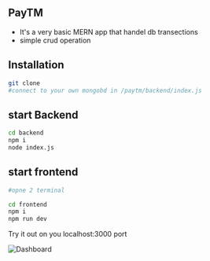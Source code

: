 ## PayTM

- It's a very basic MERN app that handel db transections 
- simple crud operation


## Installation



```bash
git clone
#connect to your own mongobd in /paytm/backend/index.js
```

## start Backend
```bash
cd backend
npm i
node index.js

```

## start frontend
```bash
#opne 2 terminal

cd frontend
npm i
npm run dev

```
Try it out on you localhost:3000 port 

![Dashboard]("https://i.imgur.com/msmvG5E.png")
